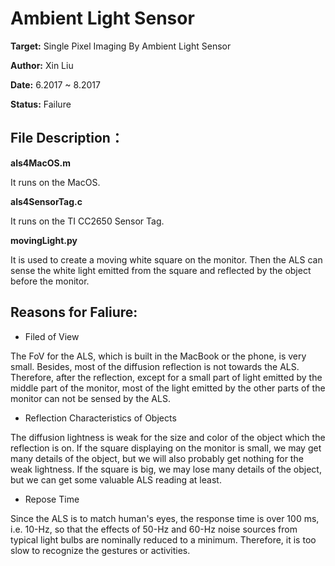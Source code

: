 # Ambient Light Sensor
**Target:** Single Pixel Imaging By Ambient Light Sensor

**Author:** Xin Liu

**Date:** 6.2017 ~ 8.2017

**Status:** Failure

## File Description：
**als4MacOS.m**

It runs on the MacOS. 

**als4SensorTag.c**

It runs on the TI CC2650 Sensor Tag.

**movingLight.py**

It is used to create a moving white square on the monitor. Then the ALS can sense the white light emitted from the square and reflected by the object before the monitor.   

##  Reasons for Faliure:

* Filed of View


The FoV for the ALS, which is built in the MacBook or the phone, is very small. Besides, most of the diffusion reflection is not towards the ALS. Therefore, after the reflection, except for a small part of light emitted by the middle part of the monitor, most of the light emitted by the other parts of the monitor can not be sensed by the ALS.  

* Reflection Characteristics of Objects


The diffusion lightness is weak for the size and color of the object which the reflection is on. If the square displaying on the monitor is small, we may get many details of the object, but we will also probably get nothing for the weak lightness. If the square is big, we may lose many details of the object, but we can get some valuable ALS reading at least.


* Repose Time


Since the ALS is to match human's eyes, the response time is over 100 ms, i.e. 10-Hz, so that the effects of 50-Hz and 60-Hz noise sources from typical light bulbs are nominally reduced to a minimum. Therefore, it is too slow to recognize the gestures or activities. 





